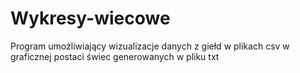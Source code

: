# Wykresy-wiecowe
Program umożliwiający wizualizacje danych z giełd w plikach csv w graficznej postaci świec generowanych w pliku txt
